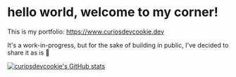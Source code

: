# hello world, welcome to my corner!

This is my portfolio:
https://www.curiosdevcookie.dev

It's a work-in-progress, but for the sake of building in public, I've decided to share it as is 🦖


[![curiosdevcookie's GitHub stats](https://github-readme-stats.vercel.app/api?username=curiosdevcookie&count_private=true)](https://github.com/curiosdevcookie/github-readme-stats)
